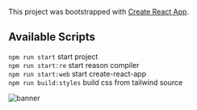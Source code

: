 This project was bootstrapped with [Create React App](https://github.com/facebook/create-react-app).

## Available Scripts

`npm run start` start project <br />
`npm run start:re` start reason compiler <br />
`npm run start:web` start create-react-app <br />
`npm run build:styles` build css from tailwind source <br />

![banner](https://user-images.githubusercontent.com/2826137/89801816-3d9a7780-db63-11ea-9f6a-d848408bc93e.png)
